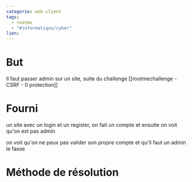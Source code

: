 ```yaml
---
categorie: web-client
tags:
  - rootme
  - "#informatique/cyber"
lien:
---
```

# But

Il faut passer admin sur un site, suite du challenge [[rootmechallenge - CSRF - 0 protection]]

# Fourni

un site avec un login et un register, on fait un compte et ensuite on voit qu'on est pas admin

on voit qu'on ne peux pas valider son propre compte et qu'il faut un admin le fasse

# Méthode de résolution


